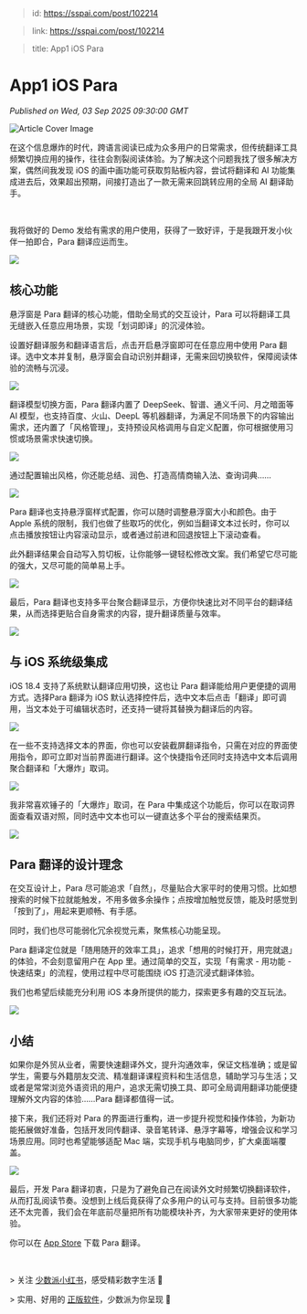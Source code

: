 > id: https://sspai.com/post/102214

> link: https://sspai.com/post/102214

> title: App1 iOS Para

# App1 iOS Para
_Published on Wed, 03 Sep 2025 09:30:00 GMT_

![Article Cover Image](https://cdnfile.sspai.com/2025/08/31/f2accccda8185e38f9608ebfdd2bbcc5.jpg)  

在这个信息爆炸的时代，跨语言阅读已成为众多用户的日常需求，但传统翻译工具频繁切换应用的操作，往往会割裂阅读体验。为了解决这个问题我找了很多解决方案，偶然间我发现 iOS 的画中画功能可获取剪贴板内容，尝试将翻译和 AI 功能集成进去后，效果超出预期，间接打造出了一款无需来回跳转应用的全局 AI 翻译助手。

 

我将做好的 Demo 发给有需求的用户使用，获得了一致好评，于是我跟开发小伙伴一拍即合，Para 翻译应运而生。

![](https://cdnfile.sspai.com/2025/08/31/e7ad1203d36ee2579ebd37073e363709.jpg?imageView2/2/w/1120/q/90/interlace/1/ignore-error/1/format/webp)

核心功能
----

悬浮窗是 Para 翻译的核心功能，借助全局式的交互设计，Para 可以将翻译工具无缝嵌入任意应用场景，实现「划词即译」的沉浸体验。

设置好翻译服务和翻译语言后，点击开启悬浮窗即可在任意应用中使用 Para 翻译。选中文本并复制，悬浮窗会自动识别并翻译，无需来回切换软件，保障阅读体验的流畅与沉浸。

![](https://cdnfile.sspai.com/2025/08/31/9bf3bc8389106f90de2bcd54fcc4a8f5.jpg?imageView2/2/w/1120/q/90/interlace/1/ignore-error/1/format/webp)

翻译模型切换方面，Para 翻译内置了 DeepSeek、智谱、通义千问、月之暗面等 AI 模型，也支持百度、火山、DeepL 等机器翻译，为满足不同场景下的内容输出需求，还内置了「风格管理」，支持预设风格调用与自定义配置，你可根据使用习惯或场景需求快速切换。

![](https://cdnfile.sspai.com/2025/08/31/874c3c2f735054aeac821ece3303400e.jpg?imageView2/2/w/1120/q/90/interlace/1/ignore-error/1/format/webp)

通过配置输出风格，你还能总结、润色、打造高情商输入法、查询词典……

![](https://cdnfile.sspai.com/2025/08/31/c925167aca95a2aa21ee5a85303033c5.jpg?imageView2/2/w/1120/q/90/interlace/1/ignore-error/1/format/webp)

Para 翻译也支持悬浮窗样式配置，你可以随时调整悬浮窗大小和颜色。由于 Apple 系统的限制，我们也做了些取巧的优化，例如当翻译文本过长时，你可以点击播放按钮让内容滚动显示，或者通过前进和回退按钮上下滚动查看。

此外翻译结果会自动写入剪切板，让你能够一键轻松修改文案。我们希望它尽可能的强大，又尽可能的简单易上手。

![](https://cdnfile.sspai.com/2025/08/31/552520ad7847f291e95ef6e27ca19730.jpg?imageView2/2/w/1120/q/90/interlace/1/ignore-error/1/format/webp)

最后，Para 翻译也支持多平台聚合翻译显示，方便你快速比对不同平台的翻译结果，从而选择更贴合自身需求的内容，提升翻译质量与效率。

![](https://cdnfile.sspai.com/2025/08/31/c8e1a9cbce4733c140b49035285a3a31.jpg?imageView2/2/w/1120/q/90/interlace/1/ignore-error/1/format/webp)

与 iOS 系统级集成
-----------

iOS 18.4 支持了系统默认翻译应用切换，这也让 Para 翻译能给用户更便捷的调用方式。选择Para 翻译为 iOS 默认选择控件后，选中文本后点击「翻译」即可调用，当文本处于可编辑状态时，还支持一键将其替换为翻译后的内容。

![](https://cdnfile.sspai.com/2025/08/31/20d11039dc676b81fde4ae0dce9fc36f.jpg?imageView2/2/w/1120/q/90/interlace/1/ignore-error/1/format/webp)

在一些不支持选择文本的界面，你也可以安装截屏翻译指令，只需在对应的界面使用指令，即可立即对当前界面进行翻译。这个快捷指令还同时支持选中文本后调用聚合翻译和「大爆炸」取词。

![](https://cdnfile.sspai.com/2025/08/31/006542bb5126db2ba0b37d72f088642e.jpg?imageView2/2/w/1120/q/90/interlace/1/ignore-error/1/format/webp)

我非常喜欢锤子的「大爆炸」取词，在 Para 中集成这个功能后，你可以在取词界面查看双语对照，同时选中文本也可以一键直达多个平台的搜索结果页。

![](https://cdnfile.sspai.com/2025/08/31/b2c7b0c6c772bbb57b5eb6be238538ba.jpg?imageView2/2/w/1120/q/90/interlace/1/ignore-error/1/format/webp)

**Para 翻译的设计理念**
----------------

在交互设计上，Para 尽可能追求「自然」，尽量贴合大家平时的使用习惯。比如想搜索的时候下拉就能触发，不用多做多余操作；点按增加触觉反馈，能及时感觉到「按到了」，用起来更顺畅、有手感。

同时，我们也尽可能弱化冗余视觉元素，聚焦核心功能呈现。

Para 翻译定位就是「随用随开的效率工具」，追求「想用的时候打开，用完就退」的体验，不会刻意留用户在 App 里。通过简单的交互，实现「有需求 - 用功能 - 快速结束」的流程，使用过程中尽可能围绕 iOS 打造沉浸式翻译体验。

我们也希望后续能充分利用 iOS 本身所提供的能力，探索更多有趣的交互玩法。

![](https://cdnfile.sspai.com/2025/08/31/59775c8d864c15738ccd8012712213e1.jpg?imageView2/2/w/1120/q/90/interlace/1/ignore-error/1/format/webp)

**小结**
------

如果你是外贸从业者，需要快速翻译外文，提升沟通效率，保证文档准确；或是留学生，需要与外籍朋友交流、精准翻译课程资料和生活信息，辅助学习与生活；又或者是常常浏览外语资讯的用户，追求无需切换工具、即可全局调用翻译功能便捷理解外文内容的体验……Para 翻译都值得一试。

接下来，我们还将对 Para 的界面进行重构，进一步提升视觉和操作体验，为新功能拓展做好准备，包括开发同传翻译、录音笔转译、悬浮字幕等，增强会议和学习场景应用。同时也希望能够适配 Mac 端，实现手机与电脑同步，扩大桌面端覆盖。

![](https://cdnfile.sspai.com/2025/08/31/34df533cc3ed15ce1d311b494029b016.png?imageView2/2/w/1120/q/90/interlace/1/ignore-error/1/format/webp)

最后，开发 Para 翻译初衷，只是为了避免自己在阅读外文时频繁切换翻译软件，从而打乱阅读节奏。没想到上线后竟获得了众多用户的认可与支持。目前很多功能还不太完善，我们会在年底前尽量把所有功能模块补齐，为大家带来更好的使用体验。

你可以在 [App Store](https://apps.apple.com/app/apple-store/id6742104594?pt=127627614&ct=shaoshupai&mt=8) 下载 Para 翻译。

 

\> 关注 [少数派小红书](https://www.xiaohongshu.com/user/profile/63f5d65d000000001001d8d4)，感受精彩数字生活 🍃

\> 实用、好用的 [正版软件](https://sspai.com/mall)，少数派为你呈现 🚀
